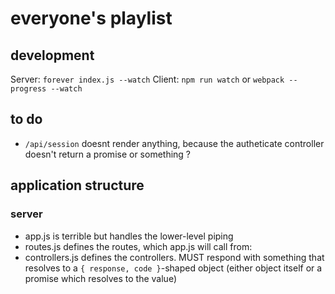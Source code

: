 # everyone's playlist

## development

Server: `forever index.js --watch`
Client: `npm run watch` or `webpack --progress --watch`

## to do

* `/api/session` doesnt render anything, because the autheticate controller doesn't return a promise or something ?

## application structure

### server

- app.js is terrible but handles the lower-level piping
- routes.js defines the routes, which app.js will call from:
- controllers.js defines the controllers. MUST respond with something that
  resolves to a `{ response, code }`-shaped object (either object itself or a
  promise which resolves to the value)
